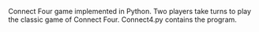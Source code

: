 
Connect Four game implemented in Python. Two players take turns to play the classic game of Connect Four.
Connect4.py contains the program.
